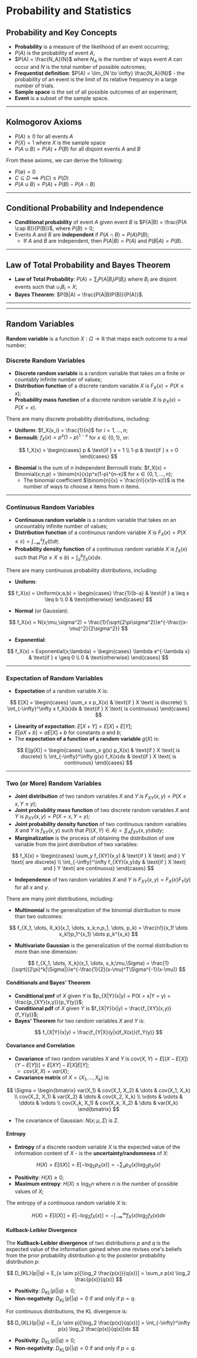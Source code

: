 # Probability and Statistics

## Probability and Key Concepts

* **Probability** is a measure of the likelihood of an event occurring;
* $P(A)$ is the probability of event $A$;
* $P(A) = \frac{N_A}{N}$ where $N_A$ is the number of ways event $A$ can occur and $N$ is the total number of possible outcomes;
* **Frequentist definition**: $P(A) = \lim_{N \to \infty} \frac{N_A}{N}$ - the probability of an event is the limit of its relative frequency in a large number of trials.
* **Sample space** is the set of all possible outcomes of an experiment;
* **Event** is a subset of the sample space.

---

## Kolmogorov Axioms

* $P(A) \geq 0$ for all events $A$
* $P(X) = 1$ where $X$ is the sample space
* $P(A \cup B) = P(A) + P(B)$ for all disjoint events $A$ and $B$

From these axioms, we can derive the following:

* $P(\emptyset) = 0$
* $C \subseteq D \implies P(C) \leq P(D)$
* $P(A \cup B) = P(A) + P(B) - P(A \cap B)$

---

## Conditional Probability and Independence

* **Conditional probability** of event $A$ given event $B$ is $P(A|B) = \frac{P(A \cap B)}{P(B)}$, where $P(B) > 0$;
* Events $A$ and $B$ are **independent** if $P(A \cap B) = P(A)P(B)$;
  * If $A$ and $B$ are independent, then $P(A|B) = P(A)$ and $P(B|A) = P(B)$.

---

## Law of Total Probability and Bayes Theorem

* **Law of Total Probability**: $P(A) = \sum_i P(A|B_i)P(B_i)$ where $B_i$ are disjoint events such that $\cup_i B_i = X$;
* **Bayes Theorem**: $P(B|A) = \frac{P(A|B)P(B)}{P(A)}$.

---
---

## Random Variables

**Random variable** is a function $X: \Omega \to \mathbb{R}$ that maps each outcome to a real number;

### Discrete Random Variables

* **Discrete random variable** is a random variable that takes on a finite or countably infinite number of values;
* **Distribution function** of a discrete random variable $X$ is $F_X(x) = P(X \leq x)$;
* **Probability mass function** of a discrete random variable $X$ is $p_X(x) = P(X = x)$.

There are many discrete probability distributions, including:

* **Uniform**: $f_X(x_i) = \frac{1}{n}$ for $i = 1, \dots, n$;
* **Bernoulli**: $f_X(x) = p^x(1-p)^{1-x}$ for $x \in \{0, 1\}$, or:

$$
f_X(x) = \begin{cases}
p & \text{if } x = 1 \\
1-p & \text{if } x = 0
\end{cases}
$$

* **Binomial** is the sum of $n$ independent Bernoulli trials: $f_X(x) = Binomial(x;n,p) = \binom{n}{x}p^x(1-p)^{n-x}$ for $x \in \{0, 1, \dots, n\}$;
  * The binomial coefficient $\binom{n}{x} = \frac{n!}{x!(n-x)!}$ is the number of ways to choose $x$ items from $n$ items.  

---

### Continuous Random Variables

* **Continuous random variable** is a random variable that takes on an uncountably infinite number of values;
* **Distribution function** of a continuous random variable $X$ is $F_X(x) = P(X \leq x) = \int_{-\infty}^x f_X(t)dt$;
* **Probability density function** of a continuous random variable $X$ is $f_X(x)$ such that $P(a \leq X \leq b) = \int_a^b f_X(x)dx$.

There are many continuous probability distributions, including:

* **Uniform**:

$$
f_X(x) = Uniform(x;a,b) = \begin{cases}
\frac{1}{b-a} & \text{if } a \leq x \leq b \\
0 & \text{otherwise}
\end{cases}
$$

* **Normal** (or Gaussian):

$$
f_X(x) = N(x;\mu,\sigma^2) = \frac{1}{\sqrt{2\pi\sigma^2}}e^{-\frac{(x-\mu)^2}{2\sigma^2}}
$$

* **Exponential**:

$$
f_X(x) = Exponential(x;\lambda) = \begin{cases}
\lambda e^{-\lambda x} & \text{if } x \geq 0 \\
0 & \text{otherwise}
\end{cases}
$$

---

### Expectation of Random Variables

* **Expectation** of a random variable $X$ is:
  
$$
E[X] = \begin{cases}
\sum_x x p_X(x) & \text{if } X \text{ is discrete} \\
\int_{-\infty}^\infty x f_X(x)dx & \text{if } X \text{ is continuous}
\end{cases}
$$

* **Linearity of expectation**: $E[X + Y] = E[X] + E[Y]$;
* $E[aX + b] = aE[X] + b$ for constants $a$ and $b$;
* The **expectation of a function of a random variable** $g(X)$ is:

$$
E[g(X)] = \begin{cases}
\sum_x g(x) p_X(x) & \text{if } X \text{ is discrete} \\
\int_{-\infty}^\infty g(x) f_X(x)dx & \text{if } X \text{ is continuous}
\end{cases}
$$

---

### Two (or More) Random Variables

* **Joint distribution** of two random variables $X$ and $Y$ is $F_{XY}(x,y) = P(X \leq x, Y \leq y)$;
* **Joint probability mass function** of two discrete random variables $X$ and $Y$ is $p_{XY}(x,y) = P(X = x, Y = y)$;
* **Joint probability density function** of two continuous random variables $X$ and $Y$ is $f_{XY}(x,y)$ such that $P((X,Y) \in A) = \iint_A f_{XY}(x,y)dxdy$;
* **Marginalization** is the process of obtaining the distribution of one variable from the joint distribution of two variables:

$$
f_X(x) = \begin{cases}
\sum_y f_{XY}(x,y) & \text{if } X \text{ and } Y \text{ are discrete} \\
\int_{-\infty}^\infty f_{XY}(x,y)dy & \text{if } X \text{ and } Y \text{ are continuous}
\end{cases}
$$

* **Independence** of two random variables $X$ and $Y$ is $F_{XY}(x,y) = F_X(x)F_Y(y)$ for all $x$ and $y$.
  
There are many joint distributions, including:

* **Multinomial** is the generalization of the binomial distribution to more than two outcomes: 

$$
f_{X_1, \dots, X_k}(x_1, \dots, x_k;n,p_1, \dots, p_k) = \frac{n!}{x_1! \dots x_k!}p_1^{x_1} \dots p_k^{x_k}
$$

* **Multivariate Gaussian** is the generalization of the normal distribution to more than one dimension:

$$
f_{X_1, \dots, X_k}(x_1, \dots, x_k;\mu,\Sigma) = \frac{1}{\sqrt{(2\pi)^k|\Sigma|}}e^{-\frac{1}{2}(x-\mu)^T\Sigma^{-1}(x-\mu)}
$$

#### Conditionals and Bayes' Theorem

* **Conditional pmf** of $X$ given $Y$ is $p_{X|Y}(x|y) = P(X = x|Y = y) = \frac{p_{XY}(x,y)}{p_Y(y)}$;
* **Conditional pdf** of $X$ given $Y$ is $f_{X|Y}(x|y) = \frac{f_{XY}(x,y)}{f_Y(y)}$;
* **Bayes' Theorem** for two random variables $X$ and $Y$ is:

$$
f_{X|Y}(x|y) = \frac{f_{Y|X}(y|x)f_X(x)}{f_Y(y)}
$$

#### Covariance and Correlation

* **Covariance** of two random variables $X$ and $Y$ is $cov(X,Y) = E[(X - E[X])(Y - E[Y])] = E[XY] - E[X]E[Y]$;
  * $cov(X,X) = var(X)$;
* **Covariance matrix** of $X = (X_1, \dots, X_k)$ is:

$$
\Sigma = \begin{bmatrix}
var(X_1) & cov(X_1, X_2) & \dots & cov(X_1, X_k) \\
cov(X_2, X_1) & var(X_2) & \dots & cov(X_2, X_k) \\
\vdots & \vdots & \ddots & \vdots \\
cov(X_k, X_1) & cov(X_k, X_2) & \dots & var(X_k)
\end{bmatrix}
$$

* The covariance of Gaussian: $N(x;\mu,\Sigma)$ is $\Sigma$.

#### Entropy 

* **Entropy** of a discrete random variable $X$ is the expected value of the information content of $X$ - is the **uncertainty/randomness** of $X$:

$$
H(X) = E[I(X)] = E[-\log_2 p_X(x)] = -\sum_x p_X(x) \log_2 p_X(x)
$$

  * **Positivity**: $H(X) \geq 0$;
  * **Maximum entropy**: $H(X) \leq \log_2 n$ where $n$ is the number of possible values of $X$;

The entropy of a continuous random variable $X$ is:

$$
H(X) = E[I(X)] = E[-\log_2 f_X(x)] = -\int_{-\infty}^\infty f_X(x) \log_2 f_X(x)dx
$$

#### Kullback-Leibler Divergence

The **Kullback-Leibler divergence** of two distributions $p$ and $q$ is the expected value of the information gained when one revises one's beliefs from the prior probability distribution $q$ to the posterior probability distribution $p$:

$$
D_{KL}(p||q) = E_{x \sim p}[\log_2 \frac{p(x)}{q(x)}] = \sum_x p(x) \log_2 \frac{p(x)}{q(x)}
$$

* **Positivity**: $D_{KL}(p||q) \geq 0$;
* **Non-negativity**: $D_{KL}(p||q) = 0$ if and only if $p = q$.

For continuous distributions, the KL divergence is:

$$
D_{KL}(p||q) = E_{x \sim p}[\log_2 \frac{p(x)}{q(x)}] = \int_{-\infty}^\infty p(x) \log_2 \frac{p(x)}{q(x)}dx
$$

* **Positivity**: $D_{KL}(p||q) \geq 0$;
* **Non-negativity**: $D_{KL}(p||q) = 0$ if and only if $p = q$.
